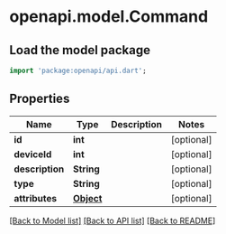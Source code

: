 # openapi.model.Command

## Load the model package
```dart
import 'package:openapi/api.dart';
```

## Properties
Name | Type | Description | Notes
------------ | ------------- | ------------- | -------------
**id** | **int** |  | [optional] 
**deviceId** | **int** |  | [optional] 
**description** | **String** |  | [optional] 
**type** | **String** |  | [optional] 
**attributes** | [**Object**](.md) |  | [optional] 

[[Back to Model list]](../README.md#documentation-for-models) [[Back to API list]](../README.md#documentation-for-api-endpoints) [[Back to README]](../README.md)


